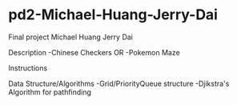 pd2-Michael-Huang-Jerry-Dai
===========================

Final project
Michael Huang
Jerry Dai

Description
-Chinese Checkers OR
-Pokemon Maze

Instructions

Data Structure/Algorithms
-Grid/PriorityQueue structure
-Djikstra's Algorithm for pathfinding


